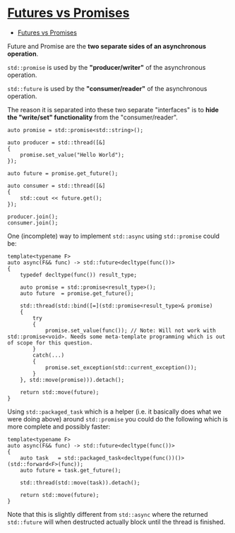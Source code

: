 # [Futures vs Promises](https://stackoverflow.com/questions/12620186/futures-vs-promises)

- [Futures vs Promises](#futures-vs-promises)

Future and Promise are the **two separate sides of an asynchronous operation**.

`std::promise` is used by the **"producer/writer"** of the asynchronous operation.

`std::future` is used by the **"consumer/reader"** of the asynchronous operation.

The reason it is separated into these two separate "interfaces" is to **hide the "write/set" functionality** from the "consumer/reader".

    auto promise = std::promise<std::string>();

    auto producer = std::thread([&]
    {
        promise.set_value("Hello World");
    });

    auto future = promise.get_future();

    auto consumer = std::thread([&]
    {
        std::cout << future.get();
    });

    producer.join();
    consumer.join();

One (incomplete) way to implement `std::async` using `std::promise` could be:

    template<typename F>
    auto async(F&& func) -> std::future<decltype(func())>
    {
        typedef decltype(func()) result_type;

        auto promise = std::promise<result_type>();
        auto future  = promise.get_future();

        std::thread(std::bind([=](std::promise<result_type>& promise)
        {
            try
            {
                promise.set_value(func()); // Note: Will not work with std::promise<void>. Needs some meta-template programming which is out of scope for this question.
            }
            catch(...)
            {
                promise.set_exception(std::current_exception());
            }
        }, std::move(promise))).detach();

        return std::move(future);
    }

Using `std::packaged_task` which is a helper (i.e. it basically does what we were doing above) around `std::promise` you could do the following which is more complete and possibly faster:

    template<typename F>
    auto async(F&& func) -> std::future<decltype(func())>
    {
        auto task   = std::packaged_task<decltype(func())()>(std::forward<F>(func));
        auto future = task.get_future();

        std::thread(std::move(task)).detach();

        return std::move(future);
    }

Note that this is slightly different from `std::async` where the returned `std::future` will when destructed actually block until the thread is finished.
